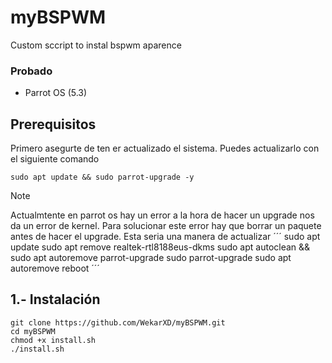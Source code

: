 # myBSPWM
Custom sccript to instal bspwm aparence

### Probado
- Parrot OS (5.3)

## Prerequisitos

Primero asegurte de ten er actualizado el sistema.
Puedes actualizarlo con el siguiente comando
```
sudo apt update && sudo parrot-upgrade -y
```

> [!NOTE]
> Actualmtente en parrot os hay un error a la hora de hacer un upgrade nos da un error de kernel.
> Para solucionar este error hay que borrar un paquete antes de hacer el upgrade.
> Esta seria una manera de actualizar
> ´´´
> sudo apt update 
> sudo apt remove realtek-rtl8188eus-dkms
> sudo apt autoclean && sudo apt autoremove
> parrot-upgrade
> sudo parrot-upgrade
> sudo apt autoremove 
> reboot
> ´´´

## 1.- Instalación

```
git clone https://github.com/WekarXD/myBSPWM.git
cd myBSPWM
chmod +x install.sh
./install.sh
```